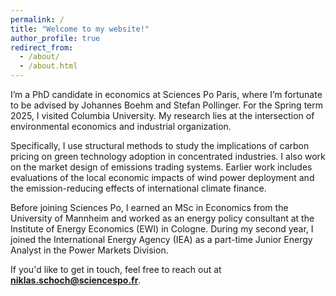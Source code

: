 ```yaml
---
permalink: /
title: "Welcome to my website!"
author_profile: true
redirect_from: 
  - /about/
  - /about.html
---
```


I’m a PhD candidate in economics at Sciences Po Paris, where I’m fortunate to be advised by Johannes Boehm and Stefan Pollinger. For the Spring term 2025, I visited Columbia University. My research lies at the intersection of environmental economics and industrial organization.

Specifically, I use structural methods to study the implications of carbon pricing on green technology adoption in concentrated industries. I also work on the market design of emissions trading systems. Earlier work includes evaluations of the local economic impacts of wind power deployment and the emission-reducing effects of international climate finance.

Before joining Sciences Po, I earned an MSc in Economics from the University of Mannheim and worked as an energy policy consultant at the Institute of Energy Economics (EWI) in Cologne. During my second year, I joined the International Energy Agency (IEA) as a part-time Junior Energy Analyst in the Power Markets Division.

If you'd like to get in touch, feel free to reach out at **niklas.schoch@sciencespo.fr**.
